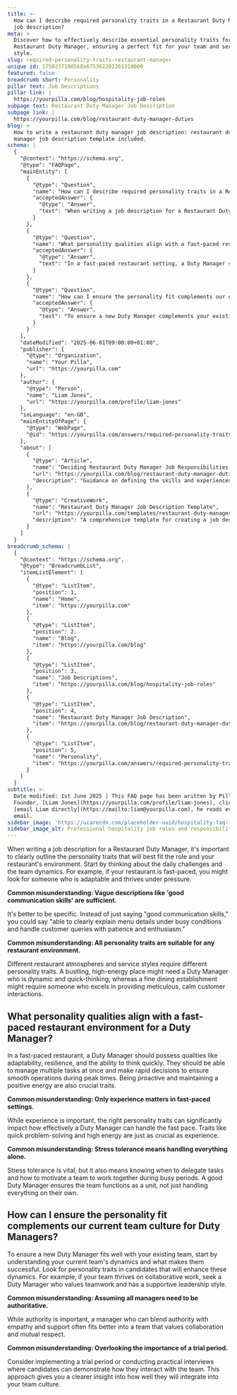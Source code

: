 ```yaml
---
title: >-
  How can I describe required personality traits in a Restaurant Duty Manager
  job description?
meta: >
  Discover how to effectively describe essential personality traits for a
  Restaurant Duty Manager, ensuring a perfect fit for your team and service
  style.
slug: required-personality-traits-restaurant-manager
unique id: 1750237190568x675362201261310000
featured: false
breadcrumb short: Personality
pillar text: Job Descriptions
pillar link: |
  https://yourpilla.com/blog/hospitality-job-roles
subpage text: Restaurant Duty Manager Job Description
subpage link: |
  https://yourpilla.com/blog/restaurant-duty-manager-duties
blog: >
  How to write a restaurant duty manager job description: restaurant duty
  manager job description template included.
schema: |
  {
    "@context": "https://schema.org",
    "@type": "FAQPage",
    "mainEntity": [
      {
        "@type": "Question",
        "name": "How can I describe required personality traits in a Restaurant Duty Manager job description?",
        "acceptedAnswer": {
          "@type": "Answer",
          "text": "When writing a job description for a Restaurant Duty Manager, clearly outline the personality traits essential for the role. Consider your restaurant's pace and team dynamics. For example, for a fast-paced restaurant, look for candidates who are adaptable and thrive under pressure. Be specific; instead of saying someone has 'good communication skills,' describe how they should handle busy conditions and customer queries with patience and enthusiasm."
        }
      },
      {
        "@type": "Question",
        "name": "What personality qualities align with a fast-paced restaurant environment for a Duty Manager?",
        "acceptedAnswer": {
          "@type": "Answer",
          "text": "In a fast-paced restaurant setting, a Duty Manager should exhibit adaptability, resilience, and quick thinking. They should manage multiple tasks efficiently and make rapid decisions during peak times. Proactivity and maintaining a high energy level are also essential. Stress tolerance is important, but it also involves knowing when to delegate and how to encourage team cooperation."
        }
      },
      {
        "@type": "Question",
        "name": "How can I ensure the personality fit complements our current team culture for Duty Managers?",
        "acceptedAnswer": {
          "@type": "Answer",
          "text": "To ensure a new Duty Manager complements your existing team culture, start by understanding your current team's dynamics. Look for personality traits in candidates that will bolster these dynamics. If your team excels in collaborative work, seek a Duty Manager who values teamwork and supportive leadership. Consider implementing a trial period to observe how candidates interact with the team."
        }
      }
    ],
    "dateModified": "2025-06-01T09:00:00+01:00",
    "publisher": {
      "@type": "Organization",
      "name": "Your Pilla",
      "url": "https://yourpilla.com"
    },
    "author": {
      "@type": "Person",
      "name": "Liam Jones",
      "url": "https://yourpilla.com/profile/liam-jones"
    },
    "inLanguage": "en-GB",
    "mainEntityOfPage": {
      "@type": "WebPage",
      "@id": "https://yourpilla.com/answers/required-personality-traits-restaurant-manager"
    },
    "about": [
      {
        "@type": "Article",
        "name": "Deciding Restaurant Duty Manager Job Responsibilities and Skills",
        "url": "https://yourpilla.com/blog/restaurant-duty-manager-duties",
        "description": "Guidance on defining the skills and experiences necessary for a Restaurant Duty Manager."
      },
      {
        "@type": "CreativeWork",
        "name": "Restaurant Duty Manager Job Description Template",
        "url": "https://yourpilla.com/templates/restaurant-duty-manager-job-description",
        "description": "A comprehensive template for creating a job description for a Restaurant Duty Manager, outlining required skills and traits."
      }
    ]
  }
breadcrumb_schema: |
  {
    "@context": "https://schema.org",
    "@type": "BreadcrumbList",
    "itemListElement": [
      {
        "@type": "ListItem",
        "position": 1,
        "name": "Home",
        "item": "https://yourpilla.com"
      },
      {
        "@type": "ListItem",
        "position": 2,
        "name": "Blog",
        "item": "https://yourpilla.com/blog"
      },
      {
        "@type": "ListItem",
        "position": 3,
        "name": "Job Descriptions",
        "item": "https://yourpilla.com/blog/hospitality-job-roles"
      },
      {
        "@type": "ListItem",
        "position": 4,
        "name": "Restaurant Duty Manager Job Description",
        "item": "https://yourpilla.com/blog/restaurant-duty-manager-duties"
      },
      {
        "@type": "ListItem",
        "position": 5,
        "name": "Personality",
        "item": "https://yourpilla.com/answers/required-personality-traits-restaurant-manager"
      }
    ]
  }
subtitle: >-
  Date modified: 1st June 2025 | This FAQ page has been written by Pilla
  Founder, [Liam Jones](https://yourpilla.com/profile/liam-jones), click to
  [email Liam directly](https://mailto:liam@yourpilla.com), he reads every
  email.
sidebar_image: 'https://ucarecdn.com/placeholder-uuid/hospitality-faq-image.jpg'
sidebar_image_alt: Professional hospitality job roles and responsibilities
---
```

When writing a job description for a Restaurant Duty Manager, it's important to clearly outline the personality traits that will best fit the role and your restaurant's environment. Start by thinking about the daily challenges and the team dynamics. For example, if your restaurant is fast-paced, you might look for someone who is adaptable and thrives under pressure.

**Common misunderstanding: Vague descriptions like 'good communication skills' are sufficient.**

It's better to be specific. Instead of just saying "good communication skills," you could say "able to clearly explain menu details under busy conditions and handle customer queries with patience and enthusiasm."

**Common misunderstanding: All personality traits are suitable for any restaurant environment.**

Different restaurant atmospheres and service styles require different personality traits. A bustling, high-energy place might need a Duty Manager who is dynamic and quick-thinking, whereas a fine dining establishment might require someone who excels in providing meticulous, calm customer interactions.

## What personality qualities align with a fast-paced restaurant environment for a Duty Manager?

In a fast-paced restaurant, a Duty Manager should possess qualities like adaptability, resilience, and the ability to think quickly. They should be able to manage multiple tasks at once and make rapid decisions to ensure smooth operations during peak times. Being proactive and maintaining a positive energy are also crucial traits.

**Common misunderstanding: Only experience matters in fast-paced settings.**

While experience is important, the right personality traits can significantly impact how effectively a Duty Manager can handle the fast pace. Traits like quick problem-solving and high energy are just as crucial as experience.

**Common misunderstanding: Stress tolerance means handling everything alone.**

Stress tolerance is vital, but it also means knowing when to delegate tasks and how to motivate a team to work together during busy periods. A good Duty Manager ensures the team functions as a unit, not just handling everything on their own.

## How can I ensure the personality fit complements our current team culture for Duty Managers?

To ensure a new Duty Manager fits well with your existing team, start by understanding your current team's dynamics and what makes them successful. Look for personality traits in candidates that will enhance these dynamics. For example, if your team thrives on collaborative work, seek a Duty Manager who values teamwork and has a supportive leadership style.

**Common misunderstanding: Assuming all managers need to be authoritative.**

While authority is important, a manager who can blend authority with empathy and support often fits better into a team that values collaboration and mutual respect.

**Common misunderstanding: Overlooking the importance of a trial period.**

Consider implementing a trial period or conducting practical interviews where candidates can demonstrate how they interact with the team. This approach gives you a clearer insight into how well they will integrate into your team culture.
